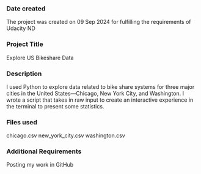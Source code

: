 ### Date created
The project was created on 09 Sep 2024 for fulfilling the requirements of Udacity ND 

### Project Title
Explore US Bikeshare Data 

### Description
I used Python to explore data related to bike share systems for three major cities in the United States—Chicago, New York City, and Washington. 
I wrote a script that takes in raw input to create an interactive experience in the terminal to present some statistics.

### Files used
chicago.csv
new_york_city.csv
washington.csv 

### Additional Requirements 
Posting my work in GitHub 
